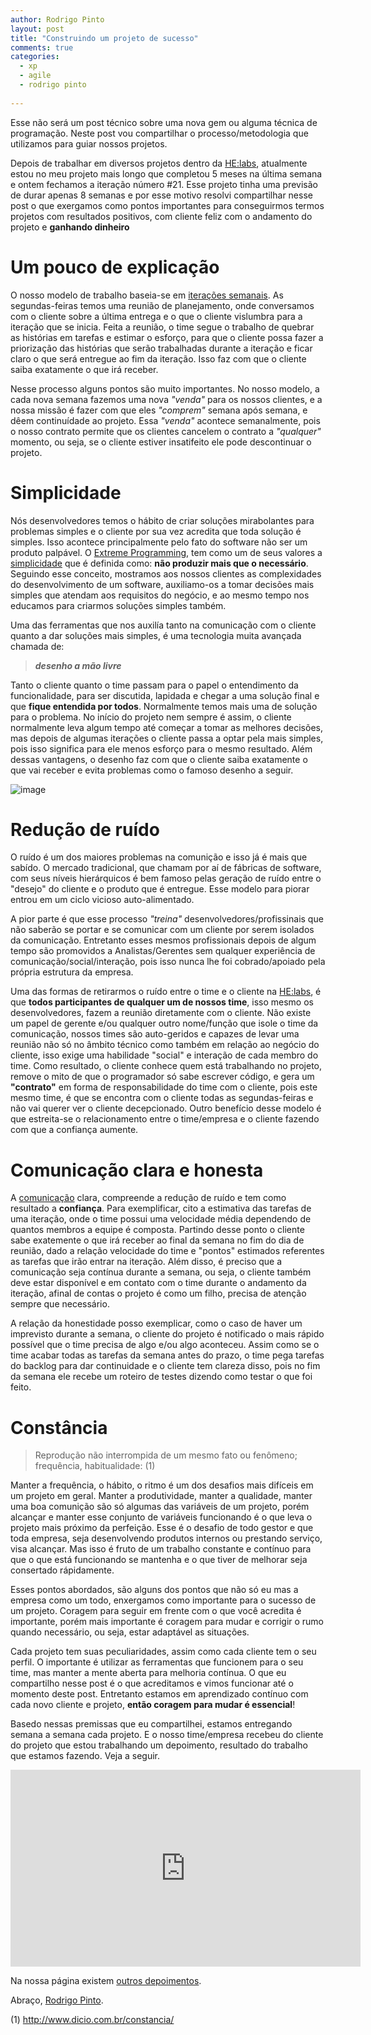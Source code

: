 ```yaml
---
author: Rodrigo Pinto
layout: post
title: "Construindo um projeto de sucesso"
comments: true
categories:
  - xp
  - agile
  - rodrigo pinto
  
---
```


Esse não será um post técnico sobre uma nova gem ou alguma técnica de programação. Neste post vou compartilhar o processo/metodologia que utilizamos para guiar nossos projetos.

Depois de trabalhar em diversos projetos dentro da [HE:labs][he], atualmente estou no meu projeto mais longo que completou 5 meses na última semana e ontem fechamos a iteração número #21. Esse projeto tinha uma previsão de durar apenas 8 semanas e por esse motivo resolvi compartilhar nesse post o que exergamos como pontos importantes para conseguirmos termos projetos com resultados positivos, com cliente feliz com o andamento do projeto e **ganhando dinheiro**

<!--more-->

# Um pouco de explicação

O nosso modelo de trabalho baseia-se em [iterações semanais][5]. As segundas-feiras temos uma reunião de planejamento, onde conversamos com o cliente sobre a última entrega e o que o cliente vislumbra para a iteração que se inicia. Feita a reunião, o time segue o trabalho de quebrar as histórias em tarefas e estimar o esforço, para que o cliente possa fazer a priorização das histórias que serão trabalhadas durante a iteração e ficar claro o que será entregue ao fim da iteração. Isso faz com que o cliente saiba exatamente o que irá receber.

Nesse processo alguns pontos são muito importantes. No nosso modelo, a cada nova semana fazemos uma nova *"venda"* para os nossos clientes, e a nossa missão é fazer com que eles *"comprem"* semana após semana, e dêem continuídade ao projeto. Essa *"venda"* acontece semanalmente, pois o nosso contrato permite que os clientes cancelem o contrato a _"qualquer"_ momento, ou seja, se o cliente estiver insatifeito ele pode descontinuar o projeto.

# Simplicidade

Nós desenvolvedores temos o hábito de criar soluções mirabolantes para problemas simples e o cliente por sua vez acredita que toda solução é simples. Isso acontece principalmente pelo fato do software não ser um produto palpável. O [Extreme Programming][1],   tem como um de seus valores a [simplicidade][2] que é definida como: **não produzir mais que o necessário**. Seguindo esse conceito, mostramos aos nossos clientes as complexidades do desenvolvimento de um software, auxiliamo-os a tomar decisões mais simples que atendam aos requisitos do negócio, e ao mesmo tempo nos educamos para criarmos soluções simples também.

Uma das ferramentas que nos auxilía tanto na comunicação com o cliente quanto a dar soluções mais simples, é uma tecnologia muita avançada chamada de:

> _**desenho a mão livre**_

Tanto o cliente quanto o time passam para o papel o entendimento da funcionalidade, para ser discutida, lapidada e chegar a uma solução final e que **fique entendida por todos**. Normalmente temos mais uma de solução para o problema. No início do projeto nem sempre é assim, o cliente normalmente leva algum tempo até começar a tomar as melhores decisões, mas depois de algumas iterações o cliente passa a optar pela mais simples, pois isso significa para ele menos esforço para o mesmo resultado. Além dessas vantagens, o desenho faz com que o cliente saiba exatamente o que vai receber e evita problemas como o famoso desenho a seguir.

![image](/blog/images/posts/2013-02-25/software-understanding.jpg)

# Redução de ruído

O ruído é um dos maiores problemas na comunição e isso já é mais que sabído. O mercado tradicional, que chamam por aí de fábricas de software, com seus níveis hierárquicos é bem famoso pelas geração de ruído entre o "desejo" do cliente e o produto que é entregue. Esse modelo para piorar entrou em um ciclo vicioso auto-alimentado.

A pior parte é que esse processo _"treina"_ desenvolvedores/profissinais que não saberão se portar e se comunicar com um cliente por serem isolados da comunicação. Entretanto esses mesmos profissionais depois de algum tempo são promovidos a Analistas/Gerentes sem qualquer experiência de comunicação/social/interação, pois isso nunca lhe foi cobrado/apoiado pela própria estrutura da empresa.

Uma das formas de retirarmos o ruído entre o time e o cliente na [HE:labs][he], é que **todos participantes de qualquer um de nossos time**, isso mesmo os desenvolvedores, fazem a reunião diretamente com o cliente. Não existe um papel de gerente e/ou qualquer outro nome/função que isole o time da comunicação, nossos times são auto-geridos e capazes de levar uma reunião não só no âmbito técnico como também em relação ao negócio do cliente, isso exige uma habilidade "social" e interação de cada membro do time. Como resultado, o cliente conhece quem está trabalhando no projeto, remove o mito de que o programador só sabe escrever código, e gera um **"contrato"** em forma de responsabilidade do time com o cliente, pois este mesmo time, é que se encontra com o cliente todas as segundas-feiras e não vai querer ver o cliente decepcionado. Outro benefício desse modelo é que estreita-se o relacionamento entre o time/empresa e o cliente fazendo com que a confiança aumente.

# Comunicação clara e honesta

A [comunicação][3] clara, compreende a redução de ruído e tem como resultado a **confiança**. Para exemplificar, cito a estimativa das tarefas de uma iteração, onde o time possui uma velocidade média dependendo de quantos membros a equipe é composta. Partindo desse ponto o cliente sabe exatemente o que irá receber ao final da semana no fim do dia de reunião, dado a relação velocidade do time e  "pontos" estimados referentes as tarefas que irão entrar na iteração. Além disso, é preciso que a comunicação seja contínua durante a semana, ou seja, o cliente também deve estar disponível e em contato com o time durante o andamento da iteração, afinal de contas o projeto é como um filho, precisa de atenção sempre que necessário.

A relação da honestidade posso exemplicar, como o caso de haver um imprevisto durante a semana, o cliente do projeto é notificado o mais rápido possível que o time precisa de algo e/ou algo aconteceu. Assim como se o time acabar todas as tarefas da semana antes do prazo, o time pega tarefas do backlog para dar continuidade e o cliente tem clareza disso, pois no fim da semana ele recebe um roteiro de testes dizendo como testar o que foi feito.

# Constância

> Reprodução não interrompida de um mesmo fato ou fenômeno; frequência, habitualidade:  (1)

Manter a frequência, o hábito, o ritmo é um dos desafios mais difíceis em um projeto em geral. Manter a produtividade, manter a qualidade, manter uma boa comunição são só algumas das variáveis de um projeto, porém alcançar e manter esse conjunto de variáveis funcionando é o que leva o projeto mais próximo da perfeição. Esse é o desafio de todo gestor e que toda empresa, seja desenvolvendo produtos internos ou prestando serviço, visa alcançar. Mas isso é fruto de um trabalho constante e contínuo para que o que está funcionando se mantenha e o que tiver de melhorar seja consertado rápidamente.

Esses pontos abordados, são alguns dos pontos que não só eu mas a empresa como um todo, enxergamos como importante para o sucesso de um projeto. Coragem para seguir em frente com o que você acredita é importante, porém mais importante é coragem para mudar e corrigir o rumo quando necessário, ou seja, estar adaptável as situações.

Cada projeto tem suas peculiaridades, assim como cada cliente tem o seu perfil. O importante é utilizar as ferramentas que funcionem para o seu time, mas manter a mente aberta para melhoria contínua. O que eu compartilho nesse post é o que acreditamos e vimos funcionar até o momento deste post. Entretanto estamos em aprendizado contínuo com cada novo cliente e projeto, **então coragem para mudar é essencial**!

Basedo nessas premissas que eu compartilhei, estamos entregando semana a semana cada projeto. E o nosso time/empresa recebeu do cliente do projeto que estou trabalhando um depoimento, resultado do trabalho que estamos fazendo. Veja a seguir.

<iframe width="560" height="315" src="http://www.youtube.com/embed/vZfu7rP5JRo" frameborder="0" allowfullscreen></iframe>

Na nossa página existem [outros depoimentos](http://helabs.com.br/#cliente).

Abraço, [Rodrigo Pinto](http://www.twitter.com/rodrigoospinto).


(1) http://www.dicio.com.br/constancia/

[1]: http://desenvolvimentoagil.com.br/xp/
[2]: http://en.wikipedia.org/wiki/Lean_software_development
[3]: http://desenvolvimentoagil.com.br/xp/valores/simplicidade/
[4]: http://desenvolvimentoagil.com.br/xp/valores/comunicacao/
[5]: http://desenvolvimentoagil.com.br/xp/praticas/ciclo_semanal/

[he]: http://www.helabs.com.br
